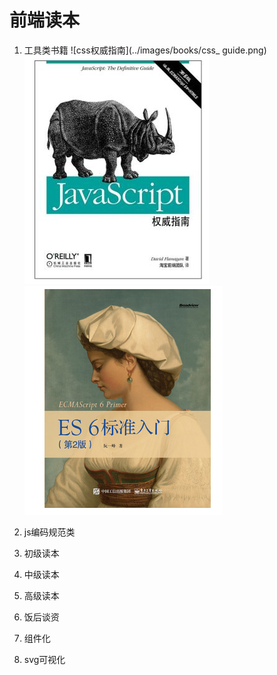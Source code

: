 
# 前端读本

1. 工具类书籍
![css权威指南](../images/books/css_ guide.png)
![js权威指南](../images/books/js_guide.png)
![ES6](../images/books/ES6.png)

2. js编码规范类
3. 初级读本
4. 中级读本
5. 高级读本
6. 饭后谈资
7. 组件化
8. svg可视化